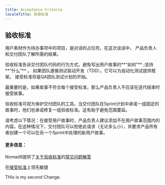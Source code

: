 ```yaml
---
title: Acceptance Criteria
localeTitle: 验收标准
---
```

## 验收标准

用户素材作为待办事项中的项目，是对话的占位符。在这次谈话中， 产品负责人和交付团队了解所需的结果。

验收标准告诉交付团队代码的行为方式。避免写出用户故事的**“如何”** ;坚持**“什么”** 。 如果团队遵循测试驱动开发（TDD），它可以为自动化测试提供框架。 接受标准将是QA团队测试计划的开始。

最重要的是，如果故事不符合每个接受标准，那么产品负责人不应该在迭代结束时接受故事。

验收标准可视为保护交付团队的工具。当交付团队在Sprint计划中承诺一组固定的故事时，他们也承诺修复一组验收标准。这有助于避免范围蔓延。

请考虑以下情况：在接受用户故事时，产品负责人建议添加不在用户故事范围内的内容。在这种情况下，交付团队可以拒绝此请求（无论多么小），并要求产品所有者创建一个可以在另一个Sprint中处理的新用户故事。

#### 更多信息：

Nomad8提供了[关于验收标准](https://nomad8.com/acceptance_criteria/)的[常见问题解答](https://nomad8.com/acceptance_criteria/)

在[接受标准](https://www.leadingagile.com/2014/09/acceptance-criteria/)上领先敏捷

THis is my second Change.
